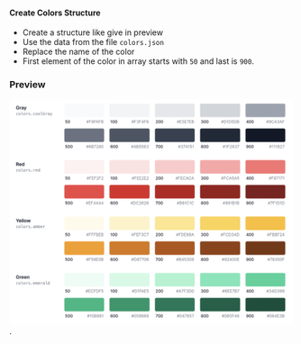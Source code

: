 #### Create Colors Structure

- Create a structure like give in preview
- Use the data from the file `colors.json`
- Replace the name of the color
- First element of the color in array starts with `50` and last is `900`.

### Preview

![Color Pallet](./colors.png).
